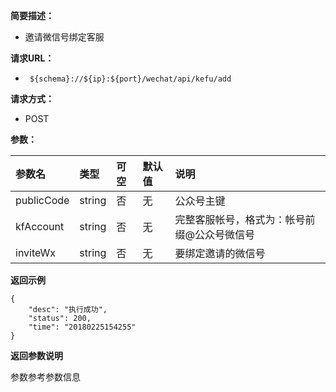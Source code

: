 **简要描述：** 

- 邀请微信号绑定客服

**请求URL：** 
- ` ${schema}://${ip}:${port}/wechat/api/kefu/add`
  
**请求方式：**
- POST

**参数：** 

| 参数名 | 类型 | 可空 | 默认值 | 说明 |
| :-- | :-- | :-- | :-- | :-- |
| publicCode | string | 否 | 无 | 公众号主键 |
| kfAccount | string | 否 | 无 | 完整客服帐号，格式为：帐号前缀@公众号微信号 |
| inviteWx | string | 否 | 无 | 要绑定邀请的微信号 |


 **返回示例**

``` 
{
    "desc": "执行成功",
    "status": 200,
    "time": "20180225154255"
}
```


**返回参数说明**

参数参考参数信息




